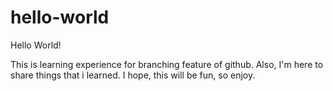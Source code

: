 # hello-world

Hello World!

This is learning experience for branching feature of github. 
Also, I'm here to share things that i learned. I hope, this will be fun, so enjoy.
